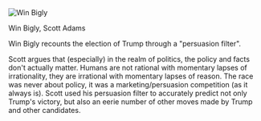 <img src="../../public/images/book_covers/winbigly.jpeg" id="cover" alt="Win Bigly"/>
<p id="title">Win Bigly, Scott Adams</p>

Win Bigly recounts the election of Trump through a "persuasion filter".

Scott argues that (especially) in the realm of politics, the policy and facts don't actually matter.
Humans are not rational with momentary lapses of irrationality, they are irrational with momentary lapses of reason.
The race was never about policy, it was a marketing/persuasion competition (as it always is).
Scott used his persuasion filter to accurately predict not only Trump's victory, but also an eerie number of other moves made by Trump and other candidates.
